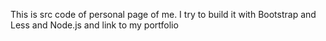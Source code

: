This is src code of personal page of me.
I try to build it with Bootstrap and Less and Node.js and link to my portfolio
